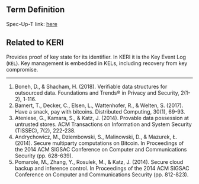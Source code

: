 ## Term Definition

Spec-Up-T link: <a href='https://weboftrust.github.io/WOT-terms/docs/glossary/verifiable-data-structure'>here</a>

## Related to KERI 

Provides proof of key state for its identifier. In KERI it is the Key Event Log (`KEL`). Key management is embedded in KELs, including recovery from key compromise.

***

1. Boneh, D., & Shacham, H. (2018). Verifiable data structures for outsourced data. Foundations and Trends® in Privacy and Security, 2(1-2), 1-116.
2. Bamert, T., Decker, C., Elsen, L., Wattenhofer, R., & Welten, S. (2017). Have a snack, pay with bitcoins. Distributed Computing, 30(1), 69-93.
3. Ateniese, G., Kamara, S., & Katz, J. (2014). Provable data possession at untrusted stores. ACM Transactions on Information and System Security (TISSEC), 7(2), 222-238.
4. Andrychowicz, M., Dziembowski, S., Malinowski, D., & Mazurek, Ł. (2014). Secure multiparty computations on Bitcoin. In Proceedings of the 2014 ACM SIGSAC Conference on Computer and Communications Security (pp. 628-639).
5. Pomarole, M., Zhang, Y., Rosulek, M., & Katz, J. (2014). Secure cloud backup and inference control. In Proceedings of the 2014 ACM SIGSAC Conference on Computer and Communications Security (pp. 812-823).